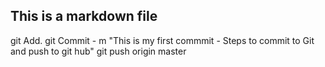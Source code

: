 ## This is a markdown file
git Add.
git Commit - m "This is my first commmit - Steps to commit to Git and push to git hub"
git push origin master 
